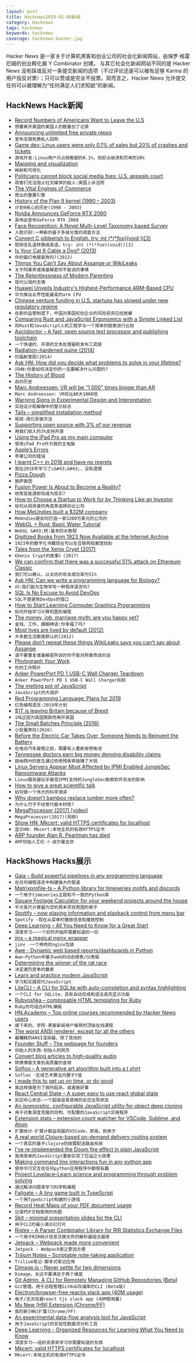 ```yaml
---
layout: post
title: Hacknews2019-01-08新闻
category: Hacknews
tags: hacknews
keywords: hacknews
coverage: hacknews-banner.jpg
---
```


Hacker News 是一家关于计算机黑客和创业公司的社会化新闻网站，由保罗·格雷厄姆的创业孵化器 Y Combinator 创建。
与其它社会化新闻网站不同的是 Hacker News 没有踩或反对一条提交新闻的选项（不过评论还是可以被有足够 Karma 的用户投反对票）；只可以赞或是完全不投票。简而言之，Hacker News 允许提交任何可以被理解为“任何满足人们求知欲”的新闻。

## HackNews Hack新闻


- [Record Numbers of Americans Want to Leave the U.S](https://news.gallup.com/poll/245789/record-numbers-americans-leave.aspx)
- `想要离开美国的美国人的数量创了记录`
- [Announcing unlimited free private repos](https://blog.github.com/2019-01-07-new-year-new-github/)
- `宣布无限免费私人回购`
- [Game dev: Linux users were only 0.1% of sales but 20% of crashes and tickets](https://twitter.com/bgolus/status/1080213166116597760)
- `游戏开发:Linux用户只占销售额的0.1%，但却占崩溃和罚单的20%`
- [Mapping and visualization](https://scottreinhard.com/Mapping-and-Visualization)
- `映射和可视化`
- [Politicians cannot block social media foes: U.S. appeals court](https://www.reuters.com/article/us-virginia-facebook-decision/politicians-cannot-block-social-media-foes-u-s-appeals-court-idUSKCN1P11SC)
- `政客们无法阻止社交媒体的敌人:美国上诉法院`
- [The Vital Engines of Commerce](https://www.nextplatform.com/2018/12/14/the-vital-engines-of-commerce/)
- `商业的重要引擎`
- [History of the Plan 9 kernel (1990 – 2003)](https://github.com/0intro/9hist)
- `计划9核心的历史(1990 - 2003)`
- [Nvidia Announces GeForce RTX 2060](https://www.anandtech.com/show/13796/nvidia-announces-geforce-rtx-2060-349-dollars-january-15th)
- `英伟达宣布GeForce RTX 2060`
- [Face Recognition: A Novel Multi-Level Taxonomy based Survey](https://arxiv.org/abs/1901.00713)
- `人脸识别:一种新的基于多级分类的调查方法`
- [Convert C gibberish to English. try: int (*(*foo)(void ))[3]](https://cdecl.org/)
- `把胡言乱语转换成英语。try: int (*(*foo)(void))[3]`
- [Is Your Cat 6 Cable a Dog? (2013)](http://www.bluejeanscable.com/articles/is-your-cat6-a-dog.htm)
- `你的猫打电报是狗吗?(2013)`
- [Things You Can’t Say About Assange or WikiLeaks](https://emma.best/2019/01/07/140-things-youre-not-allowed-to-say-about-assange-or-wikileaks/)
- `关于阿桑奇或维基解密你不能说的事情`
- [The Relentlessness of Modern Parenting](https://www.nytimes.com/2018/12/25/upshot/the-relentlessness-of-modern-parenting.html)
- `现代父母的无情`
- [Huawei Unveils Industry&#39;s Highest-Performance ARM-Based CPU](https://www.huawei.com/en/press-events/news/2019/1/huawei-unveils-highest-performance-arm-based-cpu)
- `华为推出业界性能最高的arm CPU`
- [Chinese venture funding in U.S. startups has slowed under new regulatory regime](https://www.reuters.com/article/us-venture-china-regulation-insight/chinese-tech-investors-flee-silicon-valley-as-trump-tightens-scrutiny-idUSKCN1P10CB)
- `在新的监管制度下，中国对美国初创企业的风险投资已经放缓`
- [Comparing Rust and JavaScript Ergonomics with a Simple Linked List](https://www.codesections.com/blog/javascript-vs-rust-linked-list/)
- `将Rust和JavaScript人机工程学与一个简单的链表进行比较`
- [Asciidoctor – A fast, open source text processor and publishing toolchain](https://asciidoctor.org/)
- `一个快速的，开源的文本处理器和发布工具链`
- [Radiation-hardened quine (2014)](https://github.com/mame/radiation-hardened-quine)
- `抗辐射奎因(2014)`
- [Ask HN: How did you decide what problems to solve in your lifetime?](item?id=18837334)
- `问HN:你是如何决定你的一生要解决什么问题的?`
- [The History of Blood](https://www.newyorker.com/magazine/2019/01/14/the-history-of-blood)
- `血的历史`
- [Marc Andreessen: VR will be “1,000” times bigger than AR](https://techcrunch.com/2019/01/05/marc-andreessen-audio-will-be-titanically-important-and-vr-will-be-1000-times-bigger-than-ar/)
- `Marc Andreessen: VR将比AR大1000倍`
- [Warning Signs in Experimental Design and Interpretation](http://norvig.com/experiment-design.html)
- `实验设计和解释中的警示标志`
- [Tails – simplified installation method](https://tails.boum.org/news/test_usb_images/)
- `尾部-简化安装方法`
- [Supporting open source with 3% of our revenue](https://blog.geteventbot.com/2019/01/06/how-we-support-open-source-software.html)
- `用我们收入的3%支持开源`
- [Using the iPad Pro as my main computer](https://hicksdesign.co.uk/journal/using-the-ipad-pro-as-my-main-computer)
- `使用iPad Pro作为我的主电脑`
- [Apple’s Errors](https://stratechery.com/2019/apples-errors/)
- `苹果公司的错误`
- [I learnt C&#43;&#43; in 2018 and have no regrets](https://vishnubharathi.codes/blog/learning-cpp-2018/)
- `我在2018年学习了c&#43;&#43;，没有遗憾`
- [Pizza Dough](https://github.com/hendricius/pizza-dough)
- `披萨面团`
- [Fusion Power Is About to Become a Reality?](https://medium.com/s/2069/finally-fusion-power-is-about-to-become-a-reality-c6b8b5915cf5)
- `核聚变能源即将成为现实?`
- [How to Choose a Startup to Work for by Thinking Like an Investor](https://triplebyte.com/blog/how-to-choose-a-startup-to-work-for)
- `如何从投资者的角度来选择创业公司`
- [How MeUndies built a $32M company](https://jilt.com/upsell/meundies-experience/)
- `MeUndies是如何打造一家3200万美元的公司的`
- [WebGL &#43; Rust: Basic Water Tutorial](http://chinedufn.com/3d-webgl-basic-water-tutorial/)
- `WebGL &#43;锈:基本的水教程`
- [Digitized Books from 1923 Now Available at the Internet Archive](http://www.openculture.com/2019/01/11000-digitized-books-from-1923-are-now-available-online-at-the-internet-archive.html)
- `1923年的数字化书籍现在可以在互联网档案馆找到`
- [Tales from the Xenix Crypt (2017)](http://www.os2museum.com/wp/tales-from-the-xenix-crypt/)
- `《Xenix Crypt的故事》(2017)`
- [We can confirm that there was a successful 51% attack on Ethereum Classic](https://twitter.com/etherchain_org/status/1082329360948969472)
- `我们可以确认，以太坊的攻击成功率为51%`
- [Ask HN: Can we write a programming language for Biology?](item?id=18847253)
- `问:我们能为生物学写一种程序语言吗?`
- [SQL Is No Excuse to Avoid DevOps](https://queue.acm.org/detail.cfm?id=3300018)
- `SQL不是避免DevOps的借口`
- [How to Start Learning Computer Graphics Programming](https://erkaman.github.io/posts/beginner_computer_graphics.html)
- `如何开始学习计算机图形编程`
- [The money, job, marriage myth: are you happy yet?](https://www.theguardian.com/books/2019/jan/06/happiness-index-wellbeing-survey-uk-population-paul-dolan-happy-ever-after)
- `金钱、工作、婚姻神话:你幸福了吗?`
- [Most lives are lived by default (2012)](https://www.raptitude.com/2012/07/most-lives-are-lived-by-default/)
- `大多数生活都是默认的(2012)`
- [Please don’t repeat these things WikiLeaks says you can’t say about Assange](https://arstechnica.com/tech-policy/2019/01/140-things-wikileaks-says-reporters-cant-say-about-assange/)
- `请不要重复维基解密所说的你不能对阿桑奇说的话`
- [Photograph Your Work](https://etbe.coker.com.au/2019/01/06/photograph-your-work/)
- `你的工作照片`
- [Anker PowerPort PD 1 USB-C Wall Charger Teardown](http://www.chargerlab.com/archives/1565.html)
- `Anker PowerPort PD 1 USB-C Wall Charger拆卸`
- [The melting pot of JavaScript](https://increment.com/development/the-melting-pot-of-javascript/)
- `JavaScript的大熔炉`
- [Red Programming Language: Plans for 2019](https://www.red-lang.org/2019/01/full-steam-ahead.html)
- `红色编程语言:2019年计划`
- [$1T is leaving Britain because of Brexit](https://www.cnn.com/2019/01/07/investing/brexit-banks-moving-assets/index.html)
- `1吨正因为英国脱欧而离开英国`
- [The Small Batches Principle (2016)](https://queue.acm.org/detail.cfm?id=2945077)
- `小批量原则(2016)`
- [Before the Electric Car Takes Over, Someone Needs to Reinvent the Battery](https://www.bloomberg.com/news/articles/2019-01-06/before-the-electric-car-takes-over-someone-needs-to-reinvent-the-battery)
- `在电动汽车接管之前，需要有人重新发明电池`
- [Tennessee doctors earn big money denying disability claims](https://www.tennessean.com/story/news/2019/01/06/tennessee-doctors-disability-claims/1077220002/)
- `田纳西州的医生通过拒绝残疾索赔赚了大钱`
- [Linux Servers Appear Most Affected by IPMI Enabled JungleSec Ransomware Attacks](https://www.itprotoday.com/linux/linux-servers-appear-most-affected-ipmi-enabled-junglesec-ransomware-attacks)
- `Linux服务器似乎最受IPMI支持的JungleSec勒索软件攻击的影响`
- [How to give a great scientific talk](https://www.nature.com/articles/d41586-018-07780-5)
- `如何做一个伟大的科学演讲`
- [Why doesn’t bamboo replace lumber more often?](https://www.quora.com/Why-isnt-bamboo-wood-a-bigger-worldwide-industry-since-it-grows-so-quickly-and-is-so-strong-Couldnt-it-replace-lumber-and-save-many-trees/answer/Raphaël-du-Sablon?share=1)
- `为什么竹子不经常代替木材呢?`
- [MegaProcessor (2017) [video]](https://www.youtube.com/watch?v=lNa9bQRPMB8&amp;app=desktop)
- `MegaProcessor(2017)(视频)`
- [Show HN: Mkcert: valid HTTPS certificates for localhost](https://blog.filippo.io/mkcert-valid-https-certificates-for-localhost/)
- `显示HN: Mkcert:本地主机的有效HTTPS证书`
- [ARP founder Alan R. Pearlman has died](http://www.synthtopia.com/content/2019/01/06/arp-founder-alan-r-pearlman-has-died/)
- `ARP创始人艾伦·r·皮尔曼去世`


## HackShows Hacks展示

- [ Gaia – Build powerful pipelines in any programming language](https://gaia-pipeline.io/)
- `在任何编程语言中构建强大的管道`
- [ Matrixprofile-ts – A Python library for timeseries motifs and discords](https://github.com/target/matrixprofile-ts)
- `一个用于timeseries主题和不一致的Python库`
- [ Square Footage Calculator for your weekend projects around the house](https://squarefootagecalculator.net/)
- `平方英尺计算器为您的周末项目周围的房子`
- [ Spotify – now playing information and playback control from menu bar](https://github.com/davicorreiajr/spotify-now-playing)
- `Spotify -现在从菜单栏播放信息和播放控制`
- [ Deep Learning – All You Need to Know for a Great Start](https://github.com/osforscience/deep-learning-all-you-need/blob/master/README.rst)
- `深度学习——一个好的开始所需要知道的一切`
- [ jinx – a magical nginx wrapper](https://github.com/pretzelhands/jinx)
- `jinx -一个神奇的nginx包装`
- [ Awe - Dynamic web based reports/dashboards in Python](https://github.com/dankilman/awe)
- `Awe—Python中基于web的动态报表/仪表板`
- [ Determining the winner of the rat race](https://news.ycombinator.com/item?id=18834116)
- `决定激烈竞争的赢家`
- [ Learn and practice modern JavaScript](https://learnjavascript.online/)
- `学习和实践现代JavaScript`
- [ LiteCLI – A CLI for SQLite with auto-completion and syntax highlighting](https://litecli.com/)
- `一个CLI for SQLite，具有自动完成和语法高亮显示功能`
- [ Rubyoshka – composable HTML templating for Ruby](https://github.com/digital-fabric/rubyoshka#installing-rubyoshka)
- `Ruby的可组合HTML模板`
- [ HN.Academy – Top online courses recommended by Hacker News users](https://hn.academy)
- `接下来的。学院-黑客新闻用户推荐的顶级在线课程`
- [ The worst ANSI renderer, except for all the others](https://hpjansson.org/blag/2019/01/07/the-worst-ansi-renderer-except-for-all-the-others/)
- `最糟糕的ANSI渲染器，除了其他的`
- [ Founder Stuff – The webpage for founders](https://founderstuff.xyz)
- `创始人的东西-创始人的网页`
- [ Convert blog articles to high-quality audio](https://websitevoice.com)
- `转换博客文章到高质量的音频`
- [ Sofloo – A generative art algorithm built into a t shirt](https://sofloo.com)
- `Sofloo -生成艺术算法内置于t恤`
- [ I made this to get up on time, or do good](https://getupordie.com/)
- `我这样做是为了按时起床，或者做好事`
- [ React Central State – A super easy to use react global state](https://github.com/GreenStage/react-central-state)
- `反应中心状态-一个超级容易使用的反应全局状态`
- [ An isomorphic, configurable JavaScript utility for object deep cloning](https://github.com/jfet97/omniclone)
- `用于对象深度克隆的同构、可配置的JavaScript实用程序`
- [ Extension stats – extension count watcher for VSCode, Sublime, and Atom](https://yukaii.tw/extension-stats)
- `扩展统计-扩展计数监视器的VSCode，崇高，和原子`
- [ A real world Clojure-based on-demand delivery routing system](https://github.com/Purple-Services)
- `一个真实的基于clojure的按需配送路由系统`
- [ I&#39;ve re-implemented the Doom fire effect in plain JavaScript](https://github.com/filipedeschamps/doom-fire-algorithm)
- `我用简单的JavaScript重新实现了厄运之火效果`
- [ Making command line interactions fun in any python app](https://github.com/tmbo/questionary)
- `使命令行交互在任何python应用程序中都很有趣`
- [ Project Lovelace–Learn science and programming through problem solving](https://projectlovelace.net/)
- `通过解决问题来学习科学和编程`
- [ Fallgate – A tiny game built in TypeScript](https://mbforbes.github.io/fallgate)
- `一个用TypeScript构建的小游戏`
- [ Record Heat Maps of your PDF document usage](https://news.ycombinator.com/item?id=18839249)
- `记录PDF文档使用的热图`
- [ Skit – minimal presentation slides for the CLI](https://github.com/jpeinelt/skit)
- `用于CLI的最小演示幻灯片`
- [ Ristex – A Parser Combinator Library for RIR Statistics Exchange Files](https://github.com/ip-num-tools/ristex)
- `一个用于RIR统计信息交换文件的解析器组合器库`
- [ Jetpack – Webpack made more convenient](https://github.com/KidkArolis/jetpack)
- `Jetpack - Webpack使之更加方便`
- [ Trilium Notes – Scriptable note-taking application](https://github.com/zadam/trilium)
- `Trilium笔记-脚本式笔记应用`
- [ Dimage.js – Never settle for two dimensions](https://jjkaufman.github.io/dimage.js/)
- `Dimage。永远不要满足于两个维度`
- [ Git Admin. A CLI for Remotely Managing GitHub Repositories (Beta)](https://github.com/ninetynine/git-admin/blob/master/README.md)
- `Git管理。用于远程管理GitHub存储库的CLI (Beta版)`
- [ Electron/browser-free reactjs slack app (40M usage)](https://github.com/cztomsik/slack-app)
- `电子/无浏览器react tjs slack app (40M使用量)`
- [ My New [HN] Extension (Chrome/FF)](https://chrome.google.com/webstore/detail/hacker-news-watcher/ojkdgdapoebjekbklfpfjlccifecjeoo)
- `我的新[HN]扩展(Chrome/FF)`
- [ An experimental data-flow analysis tool for JavaScript](http://www.fromjs.com/)
- `用于JavaScript的实验性数据流分析工具`
- [ Deep Learning – Organized Resources for Learning What You Need to Know](https://github.com/osforscience/deep-learning-pathway)
- `深度学习——组织资源来学习你需要知道的东西`
- [ Mkcert: valid HTTPS certificates for localhost](https://blog.filippo.io/mkcert-valid-https-certificates-for-localhost/)
- `Mkcert:本地主机的有效HTTPS证书`


